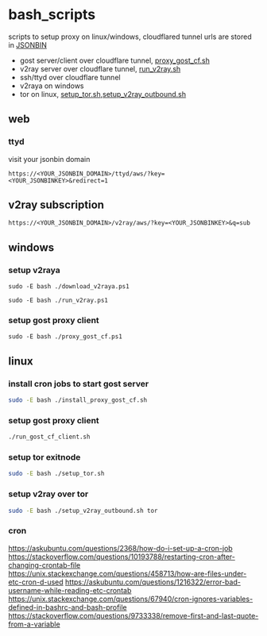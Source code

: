 # bash_scripts
scripts to setup proxy on linux/windows, cloudflared tunnel urls are stored in [JSONBIN](https://github.com/waxz/json-bin)

- gost server/client over cloudflare tunnel, [proxy_gost_cf.sh](proxy_gost_cf.sh)
- v2ray server over cloudflare tunnel, [run_v2ray.sh](run_v2ray.sh)
- ssh/ttyd over cloudflare tunnel
- v2raya on windows
- tor on linux, [setup_tor.sh](setup_tor.sh),[setup_v2ray_outbound.sh](setup_v2ray_outbound.sh) 


## web

### ttyd
visit your jsonbin domain
```
https://<YOUR_JSONBIN_DOMAIN>/ttyd/aws/?key=<YOUR_JSONBINKEY>&redirect=1
```
## v2ray subscription
```
https://<YOUR_JSONBIN_DOMAIN>/v2ray/aws/?key=<YOUR_JSONBINKEY>&q=sub
```

## windows

### setup v2raya
```shell
sudo -E bash ./download_v2raya.ps1

sudo -E bash ./run_v2ray.ps1
```

### setup gost proxy client
```shell
sudo -E bash ./proxy_gost_cf.ps1
```

## linux

### install cron jobs to start gost server

```bash
sudo -E bash ./install_proxy_gost_cf.sh
```


### setup gost proxy client

```bash
./run_gost_cf_client.sh
```

### setup tor exitnode

```bash
sudo -E bash ./setup_tor.sh
```

### setup v2ray over tor

```bash
sudo -E bash ./setup_v2ray_outbound.sh tor
```

### cron
https://askubuntu.com/questions/2368/how-do-i-set-up-a-cron-job
https://stackoverflow.com/questions/10193788/restarting-cron-after-changing-crontab-file
https://unix.stackexchange.com/questions/458713/how-are-files-under-etc-cron-d-used
https://askubuntu.com/questions/1216322/error-bad-username-while-reading-etc-crontab
https://unix.stackexchange.com/questions/67940/cron-ignores-variables-defined-in-bashrc-and-bash-profile
https://stackoverflow.com/questions/9733338/remove-first-and-last-quote-from-a-variable
